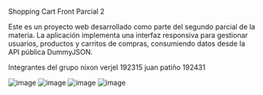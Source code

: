 Shopping Cart Front Parcial 2

Este es un proyecto web desarrollado como parte del segundo parcial de la materia. La aplicación implementa una interfaz responsiva para gestionar usuarios, productos y carritos de compras, consumiendo datos desde la API pública DummyJSON.

Integrantes del grupo
nixon verjel 192315
juan patiño 192431

![image](https://github.com/user-attachments/assets/4eb9d703-0fed-401e-9a47-ae6746ba0e39)
![image](https://github.com/user-attachments/assets/7c6b97d1-3efa-432c-9542-44cccb417b5b)
![image](https://github.com/user-attachments/assets/30157d7c-be91-498e-a05d-75f3478448b9)
![image](https://github.com/user-attachments/assets/3e21cac3-3238-4871-b4a1-fb61b71b213a)

